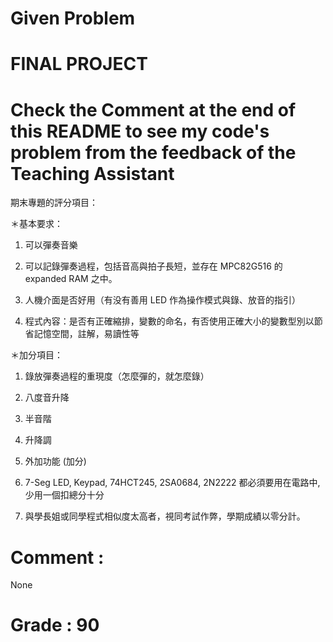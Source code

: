 # Given Problem
# FINAL PROJECT

# Check the Comment at the end of this README to see my code's problem from the feedback of the Teaching Assistant

期末專題的評分項目：

＊基本要求：

1. 可以彈奏音樂

2. 可以記錄彈奏過程，包括音高與拍子長短，並存在 MPC82G516 的 expanded RAM 之中。

3. 人機介面是否好用（有没有善用 LED 作為操作模式與錄、放音的指引）

4. 程式內容：是否有正確縮排，變數的命名，有否使用正確大小的變數型別以節省記憶空間，註解，易讀性等

＊加分項目：

1. 錄放彈奏過程的重現度（怎麼彈的，就怎麼錄）

2. 八度音升降

3. 半音階

4. 升降調

5. 外加功能 (加分)

6. 7-Seg LED, Keypad, 74HCT245, 2SA0684, 2N2222 都必須要用在電路中, 少用一個扣總分十分

7. 與學長姐或同學程式相似度太高者，視同考試作弊，學期成績以零分計。

# Comment : 	
None

# Grade : 90
